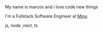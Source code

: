 My name is marcos and i love code new things 

I'm a Fullstack Software Engineer at <a href="https://www.minu.co" targeg="_blank">Minu </a>

js, node ,next, ts
